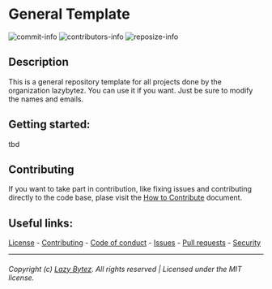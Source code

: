 # General Template

  ![commit-info][commit-info]
  ![contributors-info][contributors-info]
  ![reposize-info][reposize-info]

## Description
This is a general repository template for all projects done by the organization lazybytez. You can use it if you want. Just be sure to modify the names and emails.

## Getting started:
tbd

## Contributing
If you want to take part in contribution, like fixing issues and contributing directly to the code base, plase visit the [How to Contribute][github-contribute] document.

## Useful links:
[License][github-license] - 
[Contributing][github-contribute] - 
[Code of conduct][github-codeofconduct] - 
[Issues][github-issues] - 
[Pull requests][github-pulls] - 
[Security][github-security] 

<hr>  

###### Copyright (c) [Lazy Bytez][github-team]. All rights reserved | Licensed under the MIT license.

<!-- Variables -->
[github-team]: https://github.com/lazybytez

[github-license]: https://github.com/lazybytez/general-template/blob/master/LICENSE
[github-contribute]: https://github.com/lazybytez/general-template/blob/master/CONTRIBUTING.md
[github-codeofconduct]: https://github.com/lazybytez/general-template/blob/master/CODE_OF_CONDUCT.md
[github-issues]: https://github.com/lazybytez/general-template/issues
[github-pulls]: https://github.com/lazybytez/general-template/pulls
[github-security]: https://github.com/lazybytez/general-template/blob/master/SECURITY.md

[commit-info]: https://img.shields.io/github/last-commit/lazybytez/general-template?style=flat-square

[contributors-info]: https://img.shields.io/github/contributors/lazybytez/general-template?style=flat-square

[reposize-info]: https://img.shields.io/github/repo-size/lazybytez/general-template?style=flat-square
